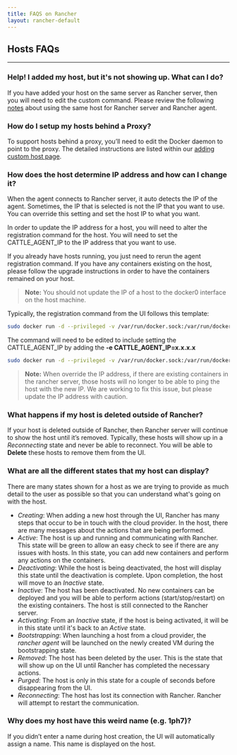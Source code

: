 ```yaml
---
title: FAQS on Rancher
layout: rancher-default
---
```


## Hosts FAQs
---

### Help! I added my host, but it's not showing up. What can I do?

If you have added your host on the same server as Rancher server, then you will need to edit the custom command. Please review the following [notes]({{site.baseurl}}/rancher/rancher-ui/infrastructure/hosts/custom/#samehost) about using the same host for Rancher server and Rancher agent. 

### How do I setup my hosts behind a Proxy? 

To support hosts behind a proxy, you’ll need to edit the Docker daemon to point to the proxy. The detailed instructions are listed within our [adding custom host page]({{site.baseurl}}/rancher/rancher-ui/infrastructure/hosts/custom/#hosts-behind-a-proxy).

### How does the host determine IP address and how can I change it?

When the agent connects to Rancher server, it auto detects the IP of the agent. Sometimes, the IP that is selected is not the IP that you want to use. You can override this setting and set the host IP to what you want. 

In order to update the IP address for a host, you will need to alter the registration command for the host. You will need to set the CATTLE_AGENT_IP to the IP address that you want to use. 

If you already have hosts running, you just need to rerun the agent registration command. If you have any containers existing on the host, please follow the upgrade instructions in order to have the containers remained on your host.

> **Note:** You should not update the IP of a host to the docker0 interface on the host machine. 

Typically, the registration command from the UI follows this template:
```bash
sudo docker run -d --privileged -v /var/run/docker.sock:/var/run/docker.sock rancher/agent:v0.5.2 http://MANAGEMENT_IP:8080/v1/scripts/SECURITY_TOKEN
```
The command will need to be edited to include setting the CATTLE_AGENT_IP by adding the **-e CATTLE_AGENT_IP=x.x.x.x**

```bash
sudo docker run -d --privileged -v /var/run/docker.sock:/var/run/docker.sock –e CATTLE_AGENT_IP=x.x.x.x rancher/agent:v0.5.2 http://MANAGEMENT_IP:8080/v1/scripts/SECURITY_TOKEN
```
> **Note:** When override the IP address, if there are existing containers in the rancher server, those hosts will no longer to be able to ping the host with the new IP. We are working to fix this issue, but please update the IP address with caution.

### What happens if my host is deleted outside of Rancher?

If your host is deleted outside of Rancher, then Rancher server will continue to show the host until it’s removed. Typically, these hosts will show up in a _Reconnecting_ state and never be able to reconnect. You will be able to **Delete** these hosts to remove them from the UI. 

### What are all the different states that my host can display?

There are many states shown for a host as we are trying to provide as much detail to the user as possible so that you can understand what's going on with the host.

* _Creating_: When adding a new host through the UI, Rancher has many steps that occur to be in touch with the cloud provider. In the host, there are many messages about the actions that are being performed. 
* _Active_: The host is up and running and communicating with Rancher. This state will be green to allow an easy check to see if there are any issues with hosts. In this state, you can add new containers and perform any actions on the containers. 
* _Deactivating_: While the host is being deactivated, the host will display this state until the deactivation is complete. Upon completion, the host will move to an _Inactive_ state.
* _Inactive_: The host has been deactivated. No new containers can be deployed and you will be able to perform actions (start/stop/restart) on the existing containers. The host is still connected to the Rancher server.
* _Activating_: From an _Inactive_ state, if the host is being activated, it will be in this state until it's back to an _Active_ state.
* _Bootstrapping_: When launching a host from a cloud provider, the _rancher agent_ will be launched on the newly created VM during the bootstrapping state.
* _Removed_: The host has been deleted by the user. This is the state that will show up on the UI until Rancher has completed the necessary actions. 
* _Purged_: The host is only in this state for a couple of seconds before disappearing from the UI. 
* _Reconnecting_: The host has lost its connection with Rancher. Rancher will attempt to restart the communication.

### Why does my host have this weird name (e.g. 1ph7)?

If you didn’t enter a name during host creation, the UI will automatically assign a name. This name is displayed on the host. 
